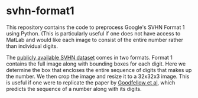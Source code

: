 # svhn-format1

This repository contains the code to preprocess Google's SVHN Format 1 using Python. (This is particularly useful if one does not have access to MatLab and would like each image to consist of the entire number rather than individual digits.

The [publicly available SVHN dataset](http://ufldl.stanford.edu/housenumbers/) comes in two formats. Format 1 contains the full image along with bounding boxes for each digit. Here we determine the box that encloses the entire sequence of digits that makes up the number. We then crop the image and resize it to a 32x32x3 image. This is useful if one were to replicate the paper by [Goodfellow et al](http://arxiv.org/abs/1312.6082), which predicts the sequence of a number along with its digits.
